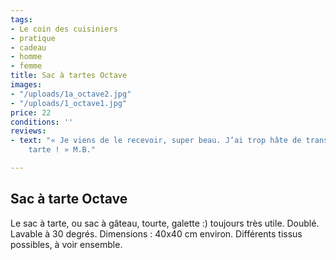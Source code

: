 ```yaml
---
tags:
- Le coin des cuisiniers
- pratique
- cadeau
- homme
- femme
title: Sac à tartes Octave
images:
- "/uploads/1a_octave2.jpg"
- "/uploads/1_octave1.jpg"
price: 22
conditions: ''
reviews:
- text: "« Je viens de le recevoir, super beau. J’ai trop hâte de transporter une
    tarte ! » M.B."

---
```

## Sac à tarte Octave

Le sac à tarte, ou sac à gâteau, tourte, galette :) toujours très utile. Doublé. Lavable à 30 degrés. Dimensions : 40x40 cm environ. Différents tissus possibles, à voir ensemble.